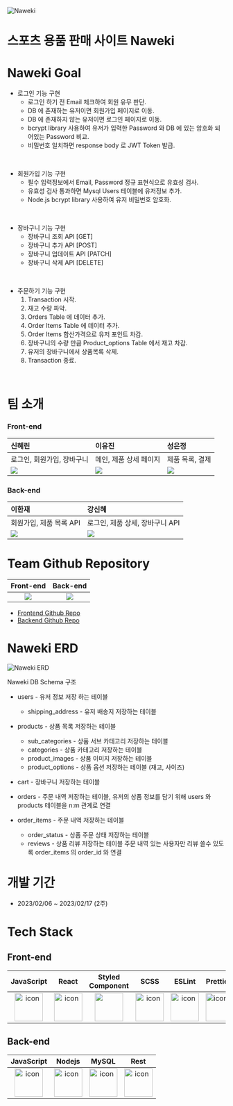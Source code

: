 ![Naweki](./logo/logo.png)
# 스포츠 용품 판매 사이트 Naweki

# Naweki Goal
* 로그인 기능 구현
  * 로그인 하기 전 Email 체크하여 회원 유무 판단.
  * DB 에 존재하는 유저이면 회원가입 페이지로 이동.
  * DB 에 존재하지 않는 유저이면 로그인 페이지로 이동.
  * bcrypt library 사용하여 유저가 입력한 Password 와 DB 에 있는 암호화 되어있는 Password 비교.
  * 비밀번호 일치하면 response body 로 JWT Token 발급.

<br>

* 회원가입 기능 구현
  * 필수 입력정보에서 Email, Password 정규 표현식으로 유효성 검사.
  * 유효성 검사 통과하면 Mysql Users 테이블에 유저정보 추가.
  * Node.js bcrypt library 사용하여 유저 비밀번호 암호화.

<br>

* 장바구니 기능 구현
  * 장바구니 조회 API [GET]
  * 장바구니 추가 API [POST]
  * 장바구니 업데이트 API [PATCH]
  * 장바구니 삭제 API [DELETE]

<br>

* 주문하기 기능 구현
  1. Transaction 시작.
  2. 재고 수량 파악.
  3. Orders Table 에 데이터 추가.
  4. Order Items Table 에 데이터 추가.
  5. Order Items 합산가격으로 유저 포인트 차감.
  6. 장바구니의 수량 만큼 Product_options Table 에서 재고 차감.
  7. 유저의 장바구니에서 상품목록 삭제.
  8. Transaction 종료.

<br>

# 팀 소개

### Front-end
| 신혜린 | 이유진 | 성은정 |
| :-- | :-- | :-- |
| 로그인, 회원가입, 장바구니 | 메인, 제품 상세 페이지 | 제품 목록, 결제 |
[<img src="https://img.shields.io/badge/GitHub-181717?style=for-the-badge&logo=GitHub&logoColor=white"/>](https://github.com/shinheylynn) | [<img src="https://img.shields.io/badge/GitHub-181717?style=for-the-badge&logo=GitHub&logoColor=white"/>](https://github.com/yujinni) | [<img src="https://img.shields.io/badge/GitHub-181717?style=for-the-badge&logo=GitHub&logoColor=white"/>](https://github.com/eejungee) |

### Back-end
| 이한재 | 강신혜 |
| :-- | :-- |
| 회원가입, 제품 목록 API | 로그인, 제품 상세, 장바구니 API|
[<img src="https://img.shields.io/badge/GitHub-181717?style=for-the-badge&logo=GitHub&logoColor=white"/>](https://github.com/jayhanjaelee) | [<img src="https://img.shields.io/badge/GitHub-181717?style=for-the-badge&logo=GitHub&logoColor=white"/>](https://github.com/ksh0123) |

# Team Github Repository

<!-- | Front-end | [<img src="https://img.shields.io/badge/GitHub-181717?style=for-the-badge&logo=GitHub&logoColor=white"/>](https://github.com/wecode-bootcamp-korea/42-1st-Naweki-frontend) |
| --- | --- |
| Back-end | [<img src="https://img.shields.io/badge/GitHub-181717?style=for-the-badge&logo=GitHub&logoColor=white"/>](https://github.com/wecode-bootcamp-korea/42-1st-Naweki-backend) | -->

| Front-end | Back-end |
| :--: | :--: |
[<img src="https://img.shields.io/badge/GitHub-181717?style=for-the-badge&logo=GitHub&logoColor=white"/>](https://github.com/wecode-bootcamp-korea/42-1st-Naweki-frontend) | [<img src="https://img.shields.io/badge/GitHub-181717?style=for-the-badge&logo=GitHub&logoColor=white"/>](https://github.com/wecode-bootcamp-korea/42-1st-Naweki-backend)
- [Frontend Github Repo](https://github.com/wecode-bootcamp-korea/42-1st-Naweki-frontend)
- [Backend Github Repo](https://github.com/wecode-bootcamp-korea/42-1st-Naweki-backend)


# Naweki ERD
![Naweki ERD](./images/ERD.png)

Naweki DB Schema 구조

* users - 유저 정보 저장 하는 테이블
  * shipping_address - 유저 배송지 저장하는 테이블

* products - 상품 목록 저장하는 테이블
  * sub_categories - 상품 서브 카테고리 저장하는 테이블
  * categories - 상품 카테고리 저장하는 테이블
  * product_images - 상품 이미지 저장하는 테이블
  * product_options - 상품 옵션 저장하는 테이블 (재고, 사이즈)

* cart - 장바구니 저장하는 테이블

* orders - 주문 내역 저장하는 테이블, 유저의 상품 정보를 담기 위해 users 와 products 테이블을 n:m 관계로 연결

* order_items - 주문 내역 저장하는 테이블
  * order_status - 상품 주문 상태 저장하는 테이블
  * reviews - 상품 리뷰 저장하는 테이블 주문 내역 있는 사용자만 리뷰 쓸수 있도록 order_items 의 order_id 와 연결


# 개발 기간
* 2023/02/06 ~ 2023/02/17 (2주)

# Tech Stack

## Front-end
|JavaScript|React|Styled</br>Component|SCSS|ESLint|Prettier|
| :--: | :--: | :--: | :--: | :--: | :-- |
| <img src="https://techstack-generator.vercel.app/js-icon.svg" alt="icon" width="65" height="65" /> | <img src="https://techstack-generator.vercel.app/react-icon.svg" alt="icon" width="65" height="65" /> | <img src="https://styled-components.com/logo.png" width="65" height="65" /></div> | <img src="https://techstack-generator.vercel.app/sass-icon.svg" alt="icon" width="65" height="65" /></div> |<img src="https://techstack-generator.vercel.app/eslint-icon.svg" alt="icon" width="65" height="65" /> | <img src="https://techstack-generator.vercel.app/prettier-icon.svg" alt="icon" width="65" height="65" /> | <div style="display: flex; align-items: flex-start;"> |

<!-- | <img src="https://techstack-generator.vercel.app/js-icon.svg" alt="icon" width="65" height="65" /> | <img src="https://techstack-generator.vercel.app/react-icon.svg" alt="icon" width="65" height="65" /> | <img src="https://styled-components.com/logo.png" width="65" height="65" /></div> | <img src="https://techstack-generator.vercel.app/eslint-icon.svg" alt="icon" width="65" height="65" /> | <img src="https://techstack-generator.vercel.app/prettier-icon.svg" alt="icon" width="65" height="65" /> | <div style="display: flex; align-items: flex-start;"><img src="https://techstack-generator.vercel.app/sass-icon.svg" alt="icon" width="65" height="65" /></div> | -->
## Back-end
|JavaScript|Nodejs|MySQL|Rest|
| :--: | :--: | :--: | :--: |
| <img src="https://techstack-generator.vercel.app/js-icon.svg" alt="icon" width="65" height="65" /> | <img src="https://techstack-generator.vercel.app/nginx-icon.svg" alt="icon" width="65" height="65" /> | <img src="https://techstack-generator.vercel.app/mysql-icon.svg" alt="icon" width="65" height="65" /> | <img src="https://techstack-generator.vercel.app/restapi-icon.svg" alt="icon" width="65" height="65" /> |